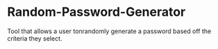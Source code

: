 # Random-Password-Generator

Tool that allows a user tonrandomly generate a password based off the criteria they select.